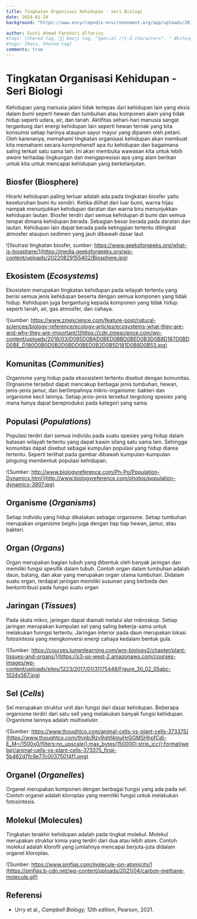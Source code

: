 ```yaml
---
title: Tingkatan Organisasi Kehidupan - Seri Biologi
date: 2024-01-24
background: "https://www.encyclopedie-environnement.org/app/uploads/2016/05/Biosph%C3%A8re_couverture2.jpg"

author: Gusti Ahmad Fanshuri Alfarisy
#tags: [Shared tag, 👩‍🔬 Emoji tag, "Special /?{:å characters", " Whitespace before and after "]
#tags: [Data, Shared tag]
comments: true
---
```


# Tingkatan Organisasi Kehidupan - Seri Biologi

Kehidupan yang manusia jalani tidak terlepas dari kehidupan lain yang eksis dalam bumi seperti hewan dan tumbuhan atau komponen alam yang tidak hidup seperti udara, air, dan tanah. Aktifitas sehari-hari manusia sangat tergantung dari energi kehidupan lain seperti hewan ternak yang kita konsumsi setiap harinya ataupun sayur mayur yang dipanen oleh petani. Oleh karenanya, memahami tingkatan organisasi kehidupan akan membuat kita memahami secara komprehensif apa itu kehidupan dan bagaimana saling terkait satu sama lain. Ini akan membuka wawasan kita untuk lebih *aware* terhadap lingkungan dan mengapresiasi apa yang alam berikan untuk kita untuk mencapai kehidupan yang berkelanjutan.

## Biosfer (Biosphere)

Hirarki kehidupan paling terluar adalah ada pada tingkatan biosfer yaitu keseluruhan bumi itu sendiri. Ketika dilihat dari luar bumi, warna hijau nampak menunjukkan kehidupan daratan dan warna biru menunjukkan kehidupan lautan. Biosfer terdiri dari semua kehidupan di bumi dan semua tempat dimana kehidupan berada. Sebagian besar berada pada daratan dan lautan. Kehidupan lain dapat berada pada ketinggian tertentu ditingkat atmosfer ataupun sedimen yang jauh dibawah dasar laut.

![Ilsutrasi tingkatan biosfer, sumber: https://www.geeksforgeeks.org/what-is-biosphere/](https://media.geeksforgeeks.org/wp-content/uploads/20220829155402/Biosphere.jpg)

## Ekosistem (_Ecosystems_)
Ekosistem merupakan tingkatan kehidupan pada wilayah tertentu yang berisi semua jenis kehidupan beserta dengan semua komponen yang tidak hidup. Kehidupan juga bergantung kepada komponen yang tidak hidup seperti tanah, air, gas atmosfer, dan cahaya.

![sumber: https://www.zmescience.com/feature-post/natural-sciences/biology-reference/ecology-articles/ecosystems-what-they-are-and-why-they-are-important/](https://cdn.zmescience.com/wp-content/uploads/2018/03/D095D0BAD0BED0BBD0BED0B3D0B8D187D0BDD0BE_D180D0B0D0B2D0BDD0BED0B2D0B5D181D0B8D0B53.jpg)

## Komunitas (_Communities_)
Organisme yang hidup pada eksosistem tertentu disebut dengan komunitas. Orgnaisme tersebut dapat mencakup berbagai jenis tumbuhan, hewan, jenis-jenis jamur, dan berlimpahnya mikro-organisme: bakteri dan organisme kecil lainnya. Setiap jenis-jenis tersebut tergolong spesies yang mana hanya dapat bereproduksi pada kategori yang sama.

## Populasi (_Populations_)
Populasi terdiri dari semua individu pada suatu spesies yang hidup dalam batasan wilayah tertentu yang dapat kawin silang satu sama lain. Sehingga komunitas dapat disebut sebagai kumpulan populasi yang hidup diarea tertentu. Seperti terlihat pada gambar dibawah kumpulan-kumpulan pinguing membentuk populasi kehidupan.

![Sumber: http://www.biologyreference.com/Ph-Po/Population-Dynamics.html](http://www.biologyreference.com/photos/population-dynamics-3907.jpg)

## Organisme (_Organisms_)
Setiap individu yang hidup dikatakan sebagai organisme. Setiap tumbuhan merupakan organisme begitu juga dengan tiap tiap hewan, jamur, atau bakteri.

## Organ (_Organs_)
Organ merupakan bagian tubuh yang dibentuk oleh banyak jaringan dan memiliki fungsi spesifik dalam tubuh. Contoh organ dalam tumbuhan adalah daun, batang, dan akar yang merupakan organ utama tumbuhan. Didalam suatu organ, terdapat jaringan memiliki susunan yang berbeda dan berkontribusi pada fungsi suatu organ

## Jaringan (_Tissues_)
Pada skala mikro, jaringan dapat diamati melalui alat mikroskop. Setiap jaringan merupakan kumpulan sel yang saling bekerja-sama untuk melakukan funngsi tertentu. Jaringan interior pada daun merupakan lokasi fotosintesis yang mengkonversi energi cahaya kedalam bentuk gula.

![Sumber: https://courses.lumenlearning.com/wm-biology2/chapter/plant-tissues-and-organs/](https://s3-us-west-2.amazonaws.com/courses-images/wp-content/uploads/sites/1223/2017/01/31175448/Figure_30_02_05abc-1024x567.jpg)

## Sel (_Cells_)
Sel merupakan struktur unit dan fungsi dari dasar kehidupan. Beberapa organisme terdiri dari satu sell yang melakukan banyak fungsi kehidupan. Organisme lainnya adalah multiseluler. 

![Sumber: https://www.thoughtco.com/animal-cells-vs-plant-cells-373375](https://www.thoughtco.com/thmb/Rzy9ghf4muHrGGMSHhpfCdj-E_M=/1500x0/filters:no_upscale():max_bytes(150000):strip_icc():format(webp)/animal-cells-vs-plant-cells-373375_final-5b462d7fc9e77c00375014f1.png)

## Organel (_Organelles_)
Organel merupakan komponen dengan berbagai fungsi yang ada pada sel. Contoh organel adalah kloroplas yang memiliki fungsi untuk melakukan fotosintesis.

## Molekul (Molecules)
Tingkatan terakhir kehidupan adalah pada tingkat molekul. Molekul merupakan struktur kimia yang terdiri dari dua atau lebih atom. Contoh molekul adalah klorofil yang jumlahnya mencapai berjuta-juta didalam organel kloroplas.

![Sumber: https://www.pmfias.com/molecule-ion-atomicity/](https://pmfias.b-cdn.net/wp-content/uploads/2021/04/carbon-methane-molecule.gif)

## Referensi
- Urry et al., *Campbell Biology, 12th edition*, Pearson, 2021.
